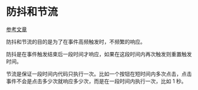 # 防抖和节流

[参考文章](https://segmentfault.com/a/1190000018455906)

防抖和节流的目的是为了在事件高频触发时，不频繁的响应。

防抖是在事件触发结束后一段时间才响应，如果在这段时间内再次触发则重置触发时间。

节流是保证一段时间内代码只执行一次。比如一个按钮在短时间内多次点击，点击事件不会是点击多少次就响应多少次，而是在一段时间内执行一次，比如 1 秒。



